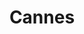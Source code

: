---
title: Cannes
date: 
draft: false

# descripcion
description : Rectángulos con coral

materials: Plata 925

color: Plateado

dimensions: 0,8cm

code: 01-04-0136

type: "Aros"

categories: []

price: $2.210,00

price_eftvo: $1.880,00

# Images
# first image will be shown in the product page
images:
  # - image: "images/path_to_image"
  # La ubicacion de las imagenes es imagenes/Aros/Aros.Piedras/01-04-0136-cannes
  - image: "./images/aros/piedras/01-04-0136-rectangulos-con-coral_a.jpeg"
  - image: "./images/aros/piedras/01-04-0136-rectangulos-con-coral_b.jpeg"
---